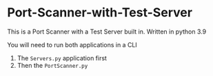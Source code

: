 # Port-Scanner-with-Test-Server
This is a Port Scanner with a Test Server built in. Written in python 3.9 

You will need to run both applications in a CLI
1. The `Servers.py` application first
2. Then the `PortScanner.py`
